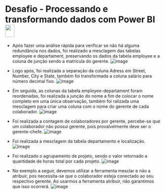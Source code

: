 # Desafio - Processando e transformando dados com Power BI <img src="https://static-00.iconduck.com/assets.00/power-bi-icon-384x512-bujnuaon.png" width="30" height="40">

- Após fazer uma análise rápida para verificar se não há alguma redundância nos dados, foi realizado a mesclagem das tabelas employee e departament, preservando os dados da tabela employee e a coluna de junção sendo a matrícula do gerente.
![image](https://github.com/luanaugusto05/power-bi-analyst-desafio2/assets/113543581/26b5af8b-babb-4eb4-b693-17e270034523)

- Logo após, foi realizada a separação da coluna Adress em Street, Number, City e State, também foi transformada a coluna salário para número decimal fixo.
![image](https://github.com/luanaugusto05/power-bi-analyst-desafio2/assets/113543581/2f7d51ab-ca0d-40ba-8e65-ad0dd30bd232)

- Em seguida, as colunas da tabela employee-departament foram reordenadas, foi realizada a junção do nome a fim de colocar o nome completo em uma única observação, também foi ralizada uma mesclagem para criar uma coluna com o nome do gerente de cada colaborador.
![image](https://github.com/luanaugusto05/power-bi-analyst-desafio2/assets/113543581/ce2fcaea-58cd-4d96-97dd-88499e868198)

- Foi realizada a contagem de colaboradores por gerente, percebe-se que um colaborador não possui gerente, pois provalvelmente deve ser o gerente-chefe.
![image](https://github.com/luanaugusto05/power-bi-analyst-desafio2/assets/113543581/1fc8a5e6-debd-4cbd-9a4c-8a396a3284aa)

- Foi realizada a mesclagem da tabela departamento e localização.
![image](https://github.com/luanaugusto05/power-bi-analyst-desafio2/assets/113543581/33c8dd64-23f9-403e-be22-d3c05b6f0949)

- Foi realizado o agrupamento de projeto, sendo o valor retornado a quantidade de horas total por cada projeto.
![image](https://github.com/luanaugusto05/power-bi-analyst-desafio2/assets/113543581/496a8094-4e4b-4985-a3bf-18a7cce0c971)

- No exemplo a seguir, devemos utilizar a ferramenta mesclar e não a atribuir, pos necessita-se que o colaborador esteja conectado ao seu respectivo gerente. Ao usarmos a ferramenta atribuir, não garantimos que isso ocorrerá.
![image](https://github.com/luanaugusto05/power-bi-analyst-desafio2/assets/113543581/d48ccc20-4f6b-47f5-8415-d3f0a122021a)
